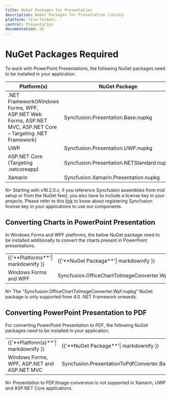 ```yaml
---
title: NuGet Packages for Presentation
description: NuGet Packages for Presentation library
platform: file-formats
control: Presentation
documentation: UG
---
```

# NuGet Packages Required

To work with PowerPoint Presentations, the following NuGet packages need to be installed in your application.

<table>
<tr>
<thead>
<th><b>Platform(s)</b></th>
<th><b>NuGet Package</b></th>
</thead>
</tr>
<tr>
<td>
.NET Framework(Windows Forms, WPF, ASP.NET Web Forms, ASP.NET MVC, ASP.NET Core – Targeting .NET Framework)
</td>
<td>
Syncfusion.Presentation.Base.nupkg
</td>
</tr>
<tr>
<td>
UWP
</td>
<td>
Syncfusion.Presentation.UWP.nupkg
</td>
</tr>
<tr>
<td>
ASP.NET Core (Targeting .netcoreapp)
</td>
<td>
Syncfusion.Presentation.NETStandard.nupkg
</td>
</tr>
<tr>
<td>
Xamarin
</td>
<td>
Syncfusion.Xamarin.Presentation.nupkg
</td>
</tr>
</table>

N> Starting with v16.2.0.x, if you reference Syncfusion assemblies from trial setup or from the NuGet feed, you also have to include a license key in your projects. Please refer to this [link](https://help.syncfusion.com/common/essential-studio/licensing/license-key) to know about registering Syncfusion license key in your applications to use our components.

## Converting Charts in PowerPoint Presentation

In Windows Forms and WPF platforms, the below NuGet package need to be installed additionally to convert the charts present in PowerPoint presentations.

<table>
<tr>
<td>
{{'**Platforms**'| markdownify }}
</td>
<td>
{{'**NuGet Package**'| markdownify }}
</td>
</tr>
<tr>
<td>
Windows Forms and WPF
</td>
<td>
Syncfusion.OfficeChartToImageConverter.Wpf.nupkg
</td>
</tr>
</table>

N> The "Syncfusion.OfficeChartToImageConverter.Wpf.nupkg" NuGet package is only supported from 4.0 .NET Framework onwards.

## Converting PowerPoint Presentation to PDF

For converting PowerPoint Presentation to PDF, the following NuGet packages need to be installed in your application.

<table>
<tr>
<td>
{{'**Platform(s)**'| markdownify }}
</td>
<td>
{{'**NuGet Package**'| markdownify }}
</td>
</tr>
<tr>
<td>
Windows Forms, WPF, ASP.NET and ASP.NET MVC 
</td>
<td>
Syncfusion.PresentationToPdfConverter.Base.nupkg
</td>
</tr>
</table>

N> Presentation to PDF/Image conversion is not supported in Xamarin, UWP and ASP.NET Core applications. 
